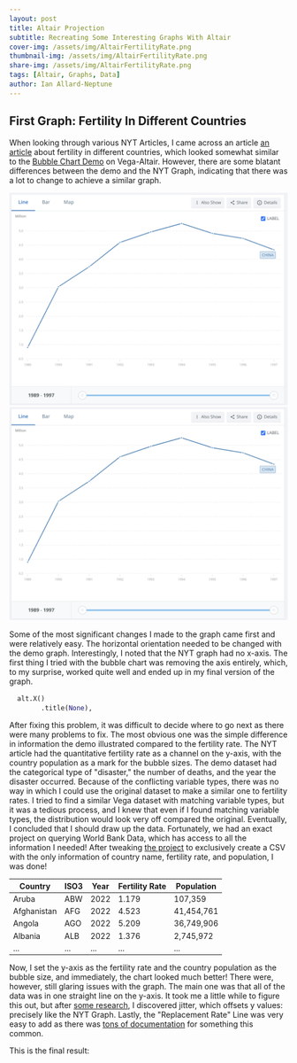 ```yaml
---
layout: post
title: Altair Projection 
subtitle: Recreating Some Interesting Graphs With Altair
cover-img: /assets/img/AltairFertilityRate.png
thumbnail-img: /assets/img/AltairFertilityRate.png
share-img: /assets/img/AltairFertilityRate.png
tags: [Altair, Graphs, Data]
author: Ian Allard-Neptune
---
```



## First Graph: Fertility In Different Countries

When looking through various NYT Articles, I came across an article [an article](https://www.nytimes.com/2023/11/09/learning/whats-going-on-in-this-graph-nov-15-2023.html) about fertility in different countries, which looked somewhat similar to the [Bubble Chart Demo](https://altair-viz.github.io/gallery/natural_disasters.html) on Vega-Altair. However, there are some blatant differences between the demo and the NYT Graph, indicating that there was a lot to change to achieve a similar graph.

![NYT_Graph](/assets/img/APILABChina.png)
![Altair_BubbleChart](/assets/img/APILABChina.png)

Some of the most significant changes I made to the graph came first and were relatively easy. The horizontal orientation needed to be changed with the demo graph. Interestingly, I noted that the NYT graph had no x-axis. The first thing I tried with the bubble chart was removing the axis entirely, which, to my surprise, worked quite well and ended up in my final version of the graph.

```python
  alt.X()
        .title(None),
```

After fixing this problem, it was difficult to decide where to go next as there were many problems to fix. The most obvious one was the simple difference in information the demo illustrated compared to the fertility rate. The NYT article had the quantitative fertility rate as a channel on the y-axis, with the country population as a mark for the bubble sizes. The demo dataset had the categorical type of "disaster," the number of deaths, and the year the disaster occurred. Because of the conflicting variable types, there was no way in which I could use the original dataset to make a similar one to fertility rates. I tried to find a similar Vega dataset with matching variable types, but it was a tedious process, and I knew that even if I found matching variable types, the distribution would look very off compared the original. Eventually, I concluded that I should draw up the data. Fortunately, we had an exact project on querying World Bank Data, which has access to all the information I needed! After tweaking [the project](https://ianallardneptune.github.io/2024-11-26-ApiLab/) to exclusively create a CSV with the only information of country name, fertility rate, and population, I was done!

| Country      | ISO3 | Year | Fertility Rate | Population |
|-------------|------|------|----------------|------------|
| Aruba       | ABW  | 2022 | 1.179          | 107,359    |
| Afghanistan | AFG  | 2022 | 4.523          | 41,454,761 |
| Angola      | AGO  | 2022 | 5.209          | 36,749,906 |
| Albania     | ALB  | 2022 | 1.376          | 2,745,972  |
| ...         | ...  | ...  | ...            | ...        |

Now, I set the y-axis as the fertility rate and the country population as the bubble size, and immediately, the chart looked much better! There were, however, still glaring issues with the graph. The main one was that all of the data was in one straight line on the y-axis. It took me a little while to figure this out, but after [some research](https://altair-viz.github.io/gallery/strip_plot_jitter.html#gallery-strip-plot-jitter), I discovered jitter, which offsets y values: precisely like the NYT Graph. Lastly, the "Replacement Rate" Line was very easy to add as there was [tons of documentation](https://github.com/vega/altair/issues/2059) for something this common.

This is the final result:
<html>
<head>
  <!-- Import Vega & Vega-Lite (does not have to be from CDN) -->
  <script src="https://cdn.jsdelivr.net/npm/vega@[VERSION]"></script>
  <script src="https://cdn.jsdelivr.net/npm/vega-lite@[VERSION]"></script>
  <!-- Import vega-embed -->
  <script src="https://cdn.jsdelivr.net/npm/vega-embed@[VERSION]"></script>
</head>

<div id="vis"></div>

<script type="text/javascript">
  var spec = "[https://raw.githubusercontent.com/vega/vega/master/docs/examples/bar-chart.vg.json](https://raw.githubusercontent.com/IanAllardNeptune/IanAllardNeptune.github.io/refs/heads/master/fertilityratechart.json)";
  vegaEmbed('#vis', spec).then(function(result) {
    // Access the Vega view instance (https://vega.github.io/vega/docs/api/view/) as result.view
  }).catch(console.error);
</script>

</html>




